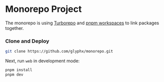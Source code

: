 # Monorepo Project

The monorepo is using [Turborepo](https://turborepo.org/) and [pnpm workspaces](https://pnpm.io/workspaces) to link packages together.

### Clone and Deploy

```bash
git clone https://github.com/glyphx/monorepo.git
```

Next, run `web` in development mode:

```bash
pnpm install
pnpm dev
```
